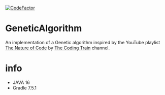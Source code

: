 [![CodeFactor](https://www.codefactor.io/repository/github/gauket/geneticalgorithm/badge)](https://www.codefactor.io/repository/github/gauket/geneticalgorithm)

# GeneticAlgorithm

An implementation of a Genetic algorithm inspired by the YouTube playlist [The Nature of Code](https://www.youtube.com/playlist?list=PLRqwX-V7Uu6bJM3VgzjNV5YxVxUwzALHV) by [The Coding Train](https://www.youtube.com/c/TheCodingTrain) channel.


# info
- JAVA 16
- Gradle 7.5.1
